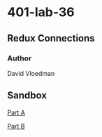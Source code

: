 # 401-lab-36
## Redux Connections
### Author
David Vloedman

## Sandbox
[Part A](https://codesandbox.io/s/lab36a-jubbf)

[Part B](https://codesandbox.io/s/lab36b-flo2p)

